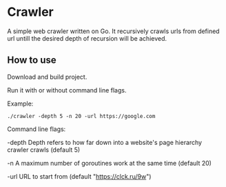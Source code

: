 # Crawler

A simple web crawler written on Go. It recursively crawls urls from defined url untill the desired depth of recursion will be achieved.

## How to use

Download and build project.

Run it with or without command line flags.

Example:

```
./crawler -depth 5 -n 20 -url https://google.com
```

Command line flags:

-depth Depth refers to how far down into a website's page hierarchy crawler crawls (default 5)

-n A maximum number of goroutines work at the same time (default 20)

-url URL to start from (default "https://clck.ru/9w")

